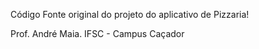 Código Fonte original do projeto do aplicativo de Pizzaria!

Prof. André Maia.
IFSC - Campus Caçador
